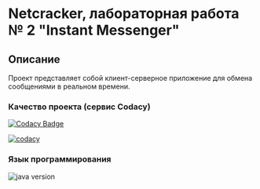 # Netcracker, лабораторная работа № 2 "Instant Messenger"

## Описание
Проект представляет собой клиент-серверное приложение для обмена сообщениями в реальном времени.

### Качество проекта (сервис Codacy)

[![Codacy Badge](https://api.codacy.com/project/badge/Grade/782cf106469f45fe9e823d8c5b56b80f)](https://app.codacy.com/app/ivanChernyak/Test2?utm_source=github.com&utm_medium=referral&utm_content=ivanChernyak/Test2&utm_campaign=Badge_Grade_Dashboard)

[![codacy](https://img.shields.io/codacy/grade/782cf106469f45fe9e823d8c5b56b80f.svg)](https://app.codacy.com/app/ivanChernyak/Test2?utm_source=github.com&utm_medium=referral&utm_content=ivanChernyak/Test2&utm_campaign=Badge_Grade_Dashboard)
### Язык программирования

![java version](https://img.shields.io/badge/java-8+-green.svg)
